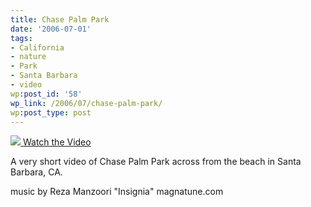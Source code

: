 ```yaml
---
title: Chase Palm Park
date: '2006-07-01'
tags:
- California
- nature
- Park
- Santa Barbara
- video
wp:post_id: '58'
wp_link: /2006/07/chase-palm-park/
wp:post_type: post
---
```


  [ ![](http://blip.tv/uploadedFiles/Bensheldon-ChasePalmPark769.jpeg) ](http://blip.tv/file/get/Bensheldon-ChasePalmPark377.mp4?source=3)
[Watch the Video](http://blip.tv/file/get/Bensheldon-ChasePalmPark377.mp4?source=3)

A very short video of Chase Palm Park across from the beach in Santa Barbara, CA.

music by Reza Manzoori
"Insignia"
magnatune.com
